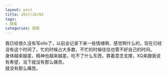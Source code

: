 ```yaml
---
layout: post
title: 2017/10/03
tags:
- 随笔
categories: 随笔
---
```

我已经很久没有写ello了，以前会记录下来一些情绪啊、感觉啊什么的，现在已经没有这个时间了。忙的时候占大多数，不忙的时候往往也管不好自己的时间。  
身体越来越差，精神也越来越差，吃不了什么东西，靠着意念支撑，XQ来跟我说有希望，当下就没有那么痛苦。  
就没有那么痛苦。  
